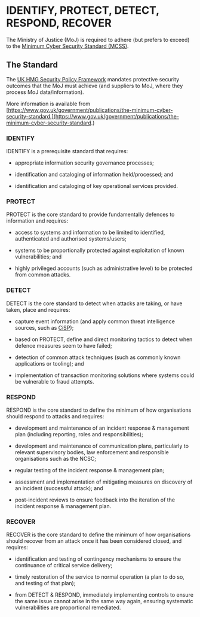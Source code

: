 # IDENTIFY, PROTECT, DETECT, RESPOND, RECOVER

The Ministry of Justice \(MoJ\) is required to adhere \(but prefers to exceed\) to the [Minimum Cyber Security Standard \(MCSS\)](https://www.gov.uk/government/publications/the-minimum-cyber-security-standard).

## The Standard

The [UK HMG Security Policy Framework](https://www.gov.uk/government/publications/security-policy-framework) mandates protective security outcomes that the MoJ must achieve \(and suppliers to MoJ, where they process MoJ data/information\).

More information is available from [https://www.gov.uk/government/publications/the-minimum-cyber-security-standard.](https://www.gov.uk/government/publications/the-minimum-cyber-security-standard.)

### IDENTIFY

IDENTIFY is a prerequisite standard that requires:

-   appropriate information security governance processes;

-   identification and cataloging of information held/processed; and

-   identification and cataloging of key operational services provided.


### PROTECT

PROTECT is the core standard to provide fundamentally defences to information and requires:

-   access to systems and information to be limited to identified, authenticated and authorised systems/users;

-   systems to be proportionally protected against exploitation of known vulnerabilities; and

-   highly privileged accounts \(such as administrative level\) to be protected from common attacks.


### DETECT

DETECT is the core standard to detect when attacks are taking, or have taken, place and requires:

-   capture event information \(and apply common threat intelligence sources, such as [CiSP](https://www.ncsc.gov.uk/cisp)\);

-   based on PROTECT, define and direct monitoring tactics to detect when defence measures seem to have failed;

-   detection of common attack techniques \(such as commonly known applications or tooling\); and

-   implementation of transaction monitoring solutions where systems could be vulnerable to fraud attempts.


### RESPOND

RESPOND is the core standard to define the minimum of how organisations should respond to attacks and requires:

-   development and maintenance of an incident response & management plan \(including reporting, roles and responsibilities\);

-   development and maintenance of communication plans, particularly to relevant supervisory bodies, law enforcement and responsible organisations such as the NCSC;

-   regular testing of the incident response & management plan;

-   assessment and implementation of mitigating measures on discovery of an incident \(successful attack\); and

-   post-incident reviews to ensure feedback into the iteration of the incident response & management plan.


### RECOVER

RECOVER is the core standard to define the minimum of how organisations should recover from an attack once it has been considered closed, and requires:

-   identification and testing of contingency mechanisms to ensure the continuance of critical service delivery;

-   timely restoration of the service to normal operation \(a plan to do so, and testing of that plan\);

-   from DETECT & RESPOND, immediately implementing controls to ensure the same issue cannot arise in the same way again, ensuring systematic vulnerabilities are proportional remediated.


